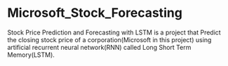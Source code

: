 # Microsoft_Stock_Forecasting
Stock Price Prediction and Forecasting with LSTM is a project that Predict the closing stock price of a corporation(Microsoft in this project) using artificial recurrent neural network(RNN) called Long Short Term Memory(LSTM).
